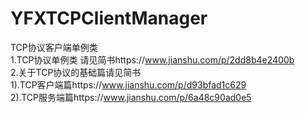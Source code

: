 # YFXTCPClientManager
TCP协议客户端单例类  
1.TCP协议单例类 请见简书https://www.jianshu.com/p/2dd8b4e2400b  
2.关于TCP协议的基础篇请见简书  
  1).TCP客户端篇https://www.jianshu.com/p/d93bfad1c629  
  2).TCP服务端篇https://www.jianshu.com/p/6a48c90ad0e5
